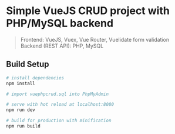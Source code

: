 # Simple VueJS CRUD project with PHP/MySQL backend

> Frontend: VueJS, Vuex, Vue Router, Vuelidate form validation
> Backend (REST API): PHP, MySQL

## Build Setup

``` bash
# install dependencies
npm install

# import vuephpcrud.sql into PhpMyAdmin

# serve with hot reload at localhost:8080
npm run dev

# build for production with minification
npm run build
```
